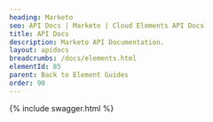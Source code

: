 ```yaml
---
heading: Marketo
seo: API Docs | Marketo | Cloud Elements API Docs
title: API Docs
description: Marketo API Documentation.
layout: apidocs
breadcrumbs: /docs/elements.html
elementId: 85
parent: Back to Element Guides
order: 90
---
```


{% include swagger.html %}
